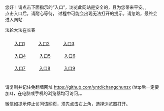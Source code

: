 您好！请点击下面指示的“入口”，浏览此网站是安全的，且为您带来平安。。 <br/>
点击入口后，请耐心等待， 过程中可能会出现无法打开的提示，请忽略，最终会进入网站. </br>

法轮大法在长春<br/>
<div style="padding:10px"><a style="margin:20px" target="_blank" href="https://dk1c4r7h9d5es.cloudfront.net/2Qpsp?jeatcbm" id="ccLink1" rel="nofollow">入口1</a> <a target="_blank" style="margin:20px" href="https://d1uk114u2otgu8.cloudfront.net/2Qpsp?rlymz" id="ccLink2" rel="nofollow">入口2</a> <a style="margin:20px" target="_blank" href="https://d1885qljkffzf0.cloudfront.net/2Qpsp?mgzarbh" id="ccLink3" rel="nofollow">入口3</a></div>

<div style="padding:10px" ><a style="margin:20px" target="_blank" href="https://dk1c4r7h9d5es.cloudfront.net/2Qpsp?jeatcbm" id="ccLink4" rel="nofollow">入口4</a> <a style="margin:20px" href="https://d1uk114u2otgu8.cloudfront.net/2Qpsp?rlymz" target="_blank" id="ccLink5" rel="nofollow">入口5</a> <a style="margin:20px" href="https://d1885qljkffzf0.cloudfront.net/2Qpsp?mgzarbh" target="_blank" id="ccLink6" rel="nofollow">入口6</a></div>

<div style="padding:10px"><a style="margin:20px" target="_blank" href="https://dk1c4r7h9d5es.cloudfront.net/2Qpsp?jeatcbm" id="ccLink7" rel="nofollow">入口7</a> <a style="margin:20px" href="https://d1uk114u2otgu8.cloudfront.net/2Qpsp?rlymz" target="_blank" id="ccLink8" rel="nofollow">入口8</a> <a style="margin:20px" target="_blank" href="https://d1885qljkffzf0.cloudfront.net/2Qpsp?mgzarbh" id="ccLink9" rel="nofollow">入口9</a></div>

<br/>



请复制并记住免翻墙网址 https://github.com/yntd/changchunzx (http后一定要加s)，在电脑或手机的浏览器均可访问。。<br/>

微信如提示停止访问该网页，须先点击右上角，选择浏览器打开。
